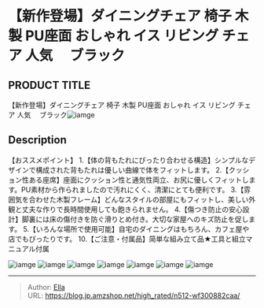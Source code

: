 # 【新作登場】ダイニングチェア 椅子 木製 PU座面 おしゃれ イス リビング チェア 人気　 ブラック


## PRODUCT TITLE 

【新作登場】ダイニングチェア 椅子 木製 PU座面 おしゃれ イス リビング チェア 人気　 ブラック![iamge](https://b2bfiles1.gigab2b.cn/image/wkseller/301/20230519_08b7cc0f7d8905f0d85171165a9db321.jpg)

## Description

【おススメポイント】
1.【体の背もたれにぴったり合わせる構造】シンプルなデザインで構成された背もたれは優しい曲線で体をフィットします。
2.【クッション性ある座席】座面にクッション性と通気性両立、お尻に優しくフィットします。PU素材から作られましたので汚れにくく、清潔にとても便利です。
3.【雰囲気を合わせた木製フレーム】どんなスタイルの部屋にもフィットし、美しい外観と丈夫な作りで長時間使用しても飽きられません。
4.【傷つき防止の安心設計】脚裏には床の傷付きを防ぐ滑りとめ付き。大切な家屋へのキズ防止を促します。
5.【いろんな場所で使用可能】自宅のダイニングはもちろん、カフェ屋や店でもぴったりです。
10.【ご注意・付属品】简単な組み立て品★工具と組立マニュアル付属



![iamge](https://b2bfiles1.gigab2b.cn/image/wkseller/301/20230519_19594dbc9319f82fdf379b0d1978d4c9.jpg)
![iamge](https://b2bfiles1.gigab2b.cn/image/wkseller/301/20230519_64b1272e0db493780b27b926337f58a8.jpg)
![iamge](https://b2bfiles1.gigab2b.cn/image/wkseller/301/20230519_001247c370666bfc9ab81605b1a4afd7.jpg)
![iamge](https://b2bfiles1.gigab2b.cn/image/wkseller/301/20230519_e7a19e2bc6c00ec5fc2a6dce4145f134.jpg)
![iamge](https://b2bfiles1.gigab2b.cn/image/wkseller/301/20230519_c7b35061361b0515bd4340c1dd40a4a5.jpg)
![iamge](https://b2bfiles1.gigab2b.cn/image/wkseller/301/20230519_5ecbec25b1485d246e0cf2d81519ad3b.jpg)
![iamge](https://b2bfiles1.gigab2b.cn/image/wkseller/301/20230519_f0d0ac1a1110b7c8396fae1cf142c56b.jpg)


---

> Author: [Ella](https://blog.jp.amzshop.net/)  
> URL: https://blog.jp.amzshop.net/high_rated/n512-wf300882caa/  


